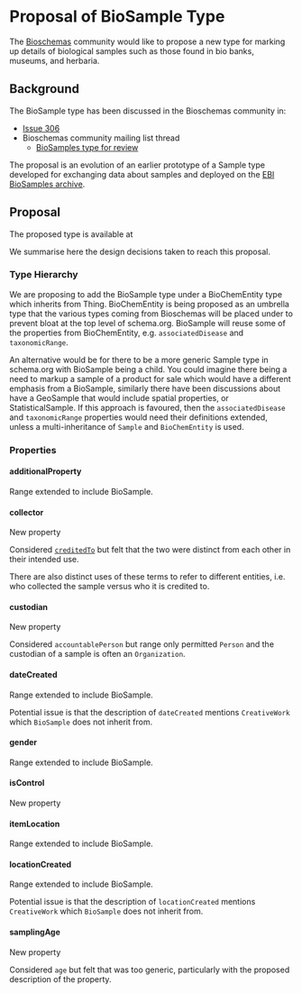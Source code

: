 # Proposal of BioSample Type

The [Bioschemas](https://bioschemas.org) community would like to propose a new type for marking up details of biological samples such as those found in bio banks, museums, and herbaria.

## Background

The BioSample type has been discussed in the Bioschemas community in:

- [Issue 306](https://github.com/BioSchemas/specifications/issues/306)
- Bioschemas community mailing list thread
  - [BioSamples type for review](https://lists.w3.org/Archives/Public/public-bioschemas/2019May/0007.html)

The proposal is an evolution of an earlier prototype of a Sample type developed for exchanging data about samples and deployed on the [EBI BioSamples archive](https://www.ebi.ac.uk/biosamples/).

## Proposal

The proposed type is available at

We summarise here the design decisions taken to reach this proposal.

### Type Hierarchy

We are proposing to add the BioSample type under a BioChemEntity type which inherits from Thing. BioChemEntity is being proposed as an umbrella type that the various types coming from Bioschemas will be placed under to prevent bloat at the top level of schema.org. BioSample will reuse some of the properties from BioChemEntity, e.g. `associatedDisease` and `taxonomicRange`.

An alternative would be for there to be a more generic Sample type in schema.org with BioSample being a child. You could imagine there being a need to markup a sample of a product for sale which would have a different emphasis from a BioSample, similarly there have been discussions about have a GeoSample that would include spatial properties, or StatisticalSample. If this approach is favoured, then the `associatedDisease` and `taxonomicRange` properties would need their definitions extended, unless a multi-inheritance of `Sample` and `BioChemEntity` is used.

### Properties

#### additionalProperty

Range extended to include BioSample.

#### collector

New property

Considered [`creditedTo`](https://schema.org/creditedTo) but felt that the two were distinct from each other in their intended use. 

There are also distinct uses of these terms to refer to different entities, i.e. who collected the sample versus who it is credited to.

#### custodian

New property

Considered `accountablePerson` but range only permitted `Person` and the custodian of a sample is often an `Organization`.

#### dateCreated

Range extended to include BioSample.

Potential issue is that the description of `dateCreated` mentions `CreativeWork` which `BioSample` does not inherit from.

#### gender

Range extended to include BioSample.

#### isControl

New property

#### itemLocation

Range extended to include BioSample.

#### locationCreated

Range extended to include BioSample.

Potential issue is that the description of `locationCreated` mentions `CreativeWork` which `BioSample` does not inherit from.

#### samplingAge

New property 

Considered `age` but felt that was too generic, particularly with the proposed description of the property.

#### 



